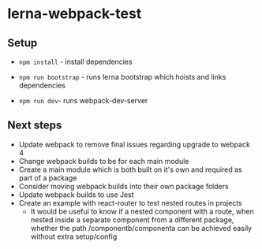 # lerna-webpack-test

## Setup

- `npm install` - install dependencies

- `npm run bootstrap` - runs lerna bootstrap which hoists and links dependencies

- `npm run dev`- runs webpack-dev-server

## Next steps

- Update webpack to remove final issues regarding upgrade to webpack 4
- Change webpack builds to be for each main module
- Create a main module which is both built on it's own and required as part of a package
- Consider moving webpack builds into their own package folders
- Update webpack builds to use Jest
- Create an example with react-router to test nested routes in projects
  - It would be useful to know if a nested component <ComponentA> with a route, when nested inside a separate component <ComponentB> from a different package, whether the path /componentb/componenta can be achieved easily without extra setup/config